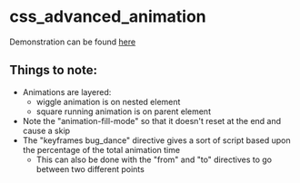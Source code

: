 # css_advanced_animation

Demonstration can be found <a href="http://learning-fuze.github.io/css_advanced_animation/" target="_blank">here</a>

## Things to note:
- Animations are layered:
  - wiggle animation is on nested element
  - square running animation is on parent element
- Note the "animation-fill-mode" so that it doesn't reset at the end and cause a skip
- The "keyframes bug_dance" directive gives a sort of script based upon the percentage of the total animation time
  - This can also be done with the "from" and "to" directives to go between two different points
